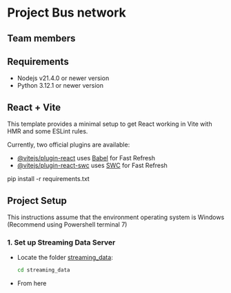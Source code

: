 # Project Bus network

## Team members


## Requirements
- Nodejs v21.4.0 or newer version
- Python 3.12.1 or newer version


## React + Vite

This template provides a minimal setup to get React working in Vite with HMR and some ESLint rules.

Currently, two official plugins are available:

- [@vitejs/plugin-react](https://github.com/vitejs/vite-plugin-react/blob/main/packages/plugin-react/README.md) uses [Babel](https://babeljs.io/) for Fast Refresh
- [@vitejs/plugin-react-swc](https://github.com/vitejs/vite-plugin-react-swc) uses [SWC](https://swc.rs/) for Fast Refresh

pip install -r requirements.txt

## Project Setup
This instructions assume that the environment operating system is Windows (Recommend using Powershell terminal 7)
### 1. Set up Streaming Data Server
- Locate the folder [streaming_data](streaming_data/):
    ```bash
    cd streaming_data
    ```
- From here 